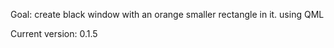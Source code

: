 Goal: 
create black window with an orange smaller rectangle in it. using QML

Current version: 0.1.5